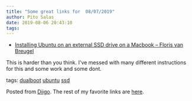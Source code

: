 ```yaml
---
title: "Some great links for  08/07/2019"
author: Pito Salas
date: 2019-08-06 20:43:10
tags: 
---
```



  * [Installing Ubuntu on an external SSD drive on a Macbook – Floris van Breugel](<https://florisvanbreugel.wordpress.com/2018/03/23/installing-ubuntu-on-an-external-ssd-drive-on-a-macbook/>)

This is harder than you think. I've messed with many different instructions
for this and some work and some dont.

tags: [dualboot](<https://www.diigo.com/user/pitosalas/dualboot>)
[ubuntu](<https://www.diigo.com/user/pitosalas/ubuntu>)
[ssd](<https://www.diigo.com/user/pitosalas/ssd>)

Posted from [Diigo](<https://www.diigo.com>). The rest of my favorite links
are [here](<https://www.diigo.com/user/pitosalas>).


